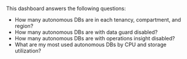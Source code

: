 This dashboard answers the following questions:

- How many autonomous DBs are in each tenancy, compartment, and region?
- How many autonomous DBs are with data guard disabled?
- How many autonomous DBs are with operations insight disabled?
- What are my most used autonomous DBs by CPU and storage utilization?

